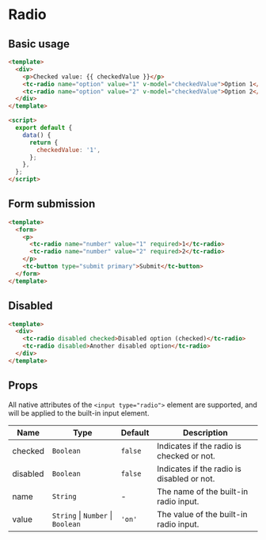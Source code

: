 # Radio

## Basic usage

```html
<template>
  <div>
    <p>Checked value: {{ checkedValue }}</p>
    <tc-radio name="option" value="1" v-model="checkedValue">Option 1</tc-radio>
    <tc-radio name="option" value="2" v-model="checkedValue">Option 2</tc-radio>
  </div>
</template>

<script>
  export default {
    data() {
      return {
        checkedValue: '1',
      };
    },
  };
</script>
```

## Form submission

```html
<template>
  <form>
    <p>
      <tc-radio name="number" value="1" required>1</tc-radio>
      <tc-radio name="number" value="2" required>2</tc-radio>
    </p>
    <tc-button type="submit primary">Submit</tc-button>
  </form>
</template>
```

## Disabled

```html
<template>
  <div>
    <tc-radio disabled checked>Disabled option (checked)</tc-radio>
    <tc-radio disabled>Another disabled option</tc-radio>
  </div>
</template>
```

## Props

All native attributes of the `<input type="radio">` element are supported, and will be applied to the built-in input element.

| Name | Type | Default | Description |
| --- | --- | --- | --- |
| checked | `Boolean` | `false` | Indicates if the radio is checked or not. |
| disabled | `Boolean` | `false` | Indicates if the radio is disabled or not. |
| name | `String` | - | The name of the built-in radio input. |
| value | `String` \| `Number` \| `Boolean` | `'on'` | The value of the built-in radio input. |
